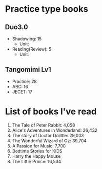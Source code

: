 # Practice type books

## Duo3.0
- Shadowing: 15
    - Unit: 
- Reading(Review): 5
   - Unit: 

## Tangomimi Lv1
* Practice: 28
* ABC: 16
* JECET: 17

# List of books I've read
1. The Tale of Peter Rabbit: 4,058
1. Alice's Adventures in Wonderland: 26,432
1. The story of Doctor Dolittle: 29,003
1. The Wonderful Wizard of Oz: 39,704
1. A Passion for Music: 7,700
1. Bedtime Stories for KIDS
1. Harry the Happy Mouse
1. The Little Prince: 16,534